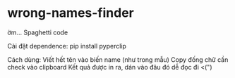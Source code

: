 # wrong-names-finder
ờm... Spaghetti code 

Cài đặt dependence: pip install pyperclip

Cách dùng: 
Viết hết tên vào biến name (như trong mẫu)
Copy đống chữ cần check vào clipboard
Kết quả được in ra, dán vào đâu đó dễ đọc đi <(")
